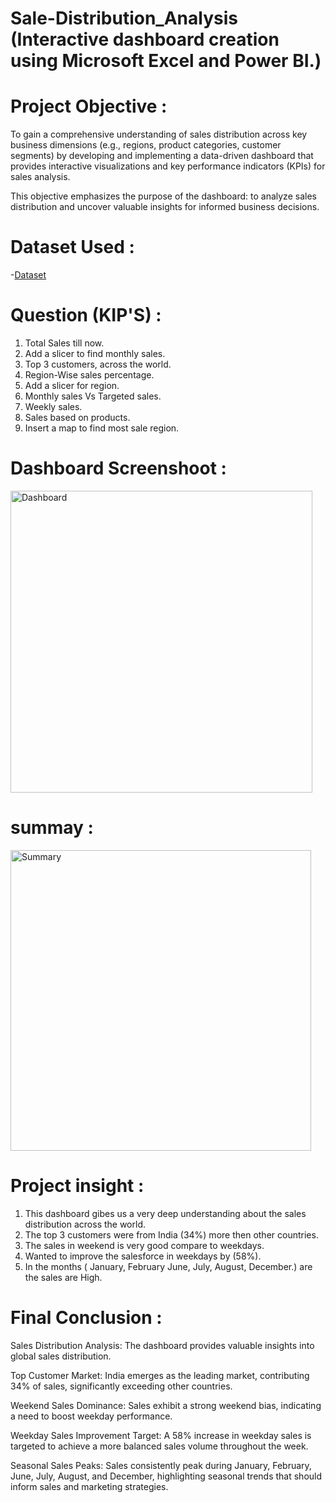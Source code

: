 # Sale-Distribution_Analysis  (Interactive dashboard creation using Microsoft Excel and Power BI.)

# Project Objective :

To gain a comprehensive understanding of sales distribution across key business dimensions (e.g., regions, product categories, customer segments) by developing and implementing a data-driven dashboard that provides interactive visualizations and key performance indicators (KPIs) for sales analysis.

This objective emphasizes the purpose of the dashboard: to analyze sales distribution and uncover valuable insights for informed business decisions.

# Dataset Used :

-<a href="https://leanexcelsolutions.com/sales-distribution-dashboard-in-excel-and-power-bi/#google_vignette">Dataset<a/>

# Question (KIP'S) :

1.	Total Sales till now.
2.	Add a slicer to find monthly sales.
3.	Top 3 customers, across the world.
4.	Region-Wise sales percentage.
5.	Add a slicer for region.
6.	Monthly sales Vs Targeted sales.
7.	Weekly sales.
8.	Sales based on products.
9.	Insert a map to find most sale region.

# Dashboard Screenshoot :

<img width="483" alt="Dashboard " src="https://github.com/user-attachments/assets/c911ca4d-0f82-4041-ac14-a70acc13b0e5" />

# summay :

<img width="481" alt="Summary " src="https://github.com/user-attachments/assets/e837bcc7-5a70-4e88-9fab-010d402ffc14" />

# Project insight :

1.	This dashboard gibes us a very deep understanding about the sales distribution across the world.
2.	The top 3 customers were from India (34%) more then other countries.
3.	The sales in weekend is very good compare to weekdays.
4.	Wanted to improve the salesforce in weekdays by (58%).
5.	In the months ( January, February June, July, August, December.) are the sales are High.

# Final Conclusion :

Sales Distribution Analysis: The dashboard provides valuable insights into global sales distribution.

Top Customer Market: India emerges as the leading market, contributing 34% of sales, significantly exceeding other countries.

Weekend Sales Dominance: Sales exhibit a strong weekend bias, indicating a need to boost weekday performance.

Weekday Sales Improvement Target: A 58% increase in weekday sales is targeted to achieve a more balanced sales volume throughout the week.

Seasonal Sales Peaks: Sales consistently peak during January, February, June, July, August, and December, highlighting seasonal trends that should inform sales and marketing strategies.



